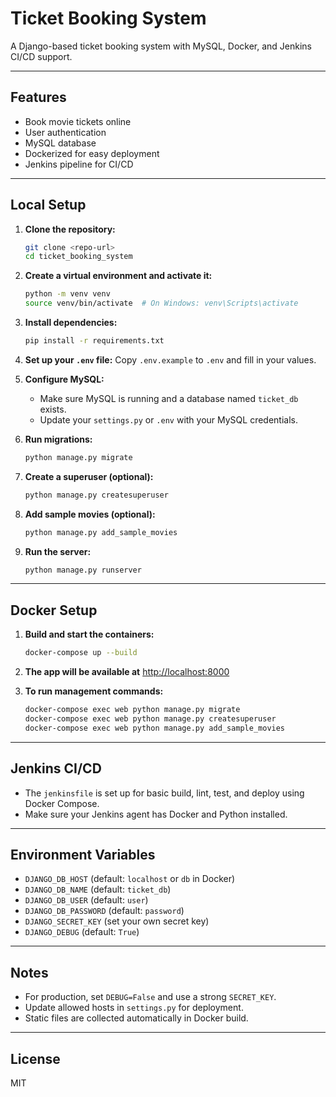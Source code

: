 # Ticket Booking System

A Django-based ticket booking system with MySQL, Docker, and Jenkins CI/CD support.

---

## Features
- Book movie tickets online
- User authentication
- MySQL database
- Dockerized for easy deployment
- Jenkins pipeline for CI/CD

---

## Local Setup

1. **Clone the repository:**
   ```sh
   git clone <repo-url>
   cd ticket_booking_system
   ```

2. **Create a virtual environment and activate it:**
   ```sh
   python -m venv venv
   source venv/bin/activate  # On Windows: venv\Scripts\activate
   ```

3. **Install dependencies:**
   ```sh
   pip install -r requirements.txt
   ```

4. **Set up your `.env` file:**
   Copy `.env.example` to `.env` and fill in your values.

5. **Configure MySQL:**
   - Make sure MySQL is running and a database named `ticket_db` exists.
   - Update your `settings.py` or `.env` with your MySQL credentials.

6. **Run migrations:**
   ```sh
   python manage.py migrate
   ```

7. **Create a superuser (optional):**
   ```sh
   python manage.py createsuperuser
   ```

8. **Add sample movies (optional):**
   ```sh
   python manage.py add_sample_movies
   ```

9. **Run the server:**
   ```sh
   python manage.py runserver
   ```

---

## Docker Setup

1. **Build and start the containers:**
   ```sh
   docker-compose up --build
   ```

2. **The app will be available at** [http://localhost:8000](http://localhost:8000)

3. **To run management commands:**
   ```sh
   docker-compose exec web python manage.py migrate
   docker-compose exec web python manage.py createsuperuser
   docker-compose exec web python manage.py add_sample_movies
   ```

---

## Jenkins CI/CD

- The `jenkinsfile` is set up for basic build, lint, test, and deploy using Docker Compose.
- Make sure your Jenkins agent has Docker and Python installed.

---

## Environment Variables

- `DJANGO_DB_HOST` (default: `localhost` or `db` in Docker)
- `DJANGO_DB_NAME` (default: `ticket_db`)
- `DJANGO_DB_USER` (default: `user`)
- `DJANGO_DB_PASSWORD` (default: `password`)
- `DJANGO_SECRET_KEY` (set your own secret key)
- `DJANGO_DEBUG` (default: `True`)

---

## Notes
- For production, set `DEBUG=False` and use a strong `SECRET_KEY`.
- Update allowed hosts in `settings.py` for deployment.
- Static files are collected automatically in Docker build.

---

## License
MIT 